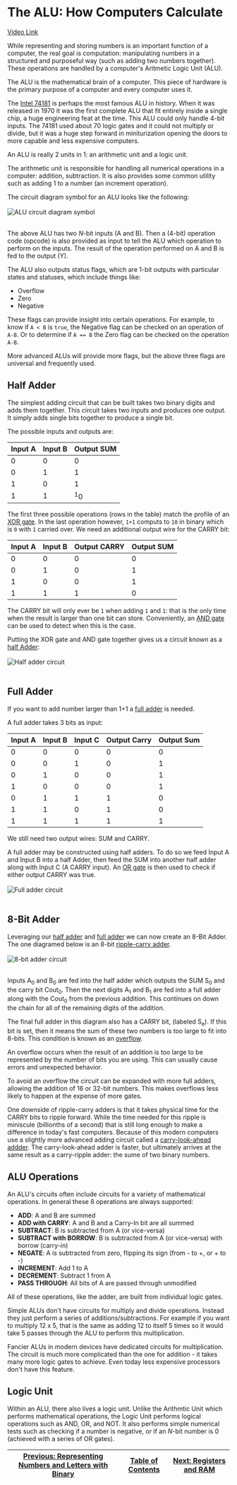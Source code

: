 # The ALU: How Computers Calculate
[Video Link](https://youtu.be/1I5ZMmrOfnA)

While representing and storing numbers is an important function of a computer, the real goal is computation: manipulating numbers in a structured and purposeful way (such as adding two numbers together). These operations are handled by a computer's Aritmetic Logic Unit (ALU).

The ALU is the mathematical brain of a computer. This piece of hardware is the primary purpose of a computer and every computer uses it.

The [Intel 74181](https://en.wikipedia.org/wiki/74181) is perhaps the most famous ALU in history. When it was released in 1970 it was the first complete ALU that fit entirely inside a single chip, a huge engineering feat at the time. This ALU could only handle 4-bit inputs. The 74181 used about 70 logic gates and it could not multiply or divide, but it was a huge step forward in miniturization opening the doors to more capable and less expensive computers.

An ALU is really 2 units in 1: an arithmetic unit and a logic unit.

The arithmetic unit is responsible for handling all numerical operations in a computer: addition, subtraction. It is also provides some common utility such as adding 1 to a number (an increment operation).

The circuit diagram symbol for an ALU looks like the following:
<br/><br/>
![ALU circuit diagram symbol](./ALU.gif)
<br/><br/>

The above ALU has two _N_-bit inputs (A and B). Then a (4-bit) operation code (opcode) is also provided as input to tell the ALU which operation to perform on the inputs. The result of the operation performed on A and B is fed to the output (Y).

The ALU also outputs status flags, which are 1-bit outputs with particular states and statuses, which include things like:
* Overflow
* Zero
* Negative

These flags can provide insight into certain operations. For example, to know if `A < B` is `true`, the Negative flag can be checked on an operation of `A-B`. Or to determine if `A == B` the Zero flag can be checked on the operation `A-B`.

More advanced ALUs will provide more flags, but the above three flags are universal and frequently used.

## Half Adder
The simplest adding circuit that can be built takes two binary digits and adds them together. This circuit takes two inputs and produces one output. It simply adds single bits together to produce a single bit.

The possible inputs and outputs are:

| Input A | Input B | Output SUM    |
| ------- | ------- | ------------- |
| 0       | 0       | 0             |
| 0       | 1       | 1             |
| 1       | 0       | 1             |
| 1       | 1       | <sup>1</sup>0 |

The first three possible operations (rows in the table) match the profile of an [XOR gate](../03/README.md#xor). In the last operation however, `1+1` computs to `10` in binary which is `0` with `1` carried over. We need an additional output wire for the CARRY bit:

| Input A | Input B | Output CARRY | Output SUM |
| ------- | ------- | ------------ | ---------- |
| 0       | 0       | 0            | 0          |
| 0       | 1       | 0            | 1          |
| 1       | 0       | 0            | 1          |
| 1       | 1       | 1            | 0          |

The CARRY bit will only ever be `1` when adding `1` and `1`: that is the only time when the result is larger than one bit can store. Conveniently, an [AND gate](../03/README.md#and) can be used to detect when this is the case.

Putting the XOR gate and AND gate together gives us a circuit known as a [half Adder](../glossary/README.md#half-adder):
<br/><br/>
![Half adder circuit](./half-adder.png)
<br/><br/>

## Full Adder
If you want to add number larger than 1+1 a [full adder](../glossary/README.md#full-adder) is needed.

A full adder takes 3 bits as input:

| Input A | Input B | Input C | Output Carry | Output Sum |
| ------- | ------- | ------- | ------------ | ---------- |
| 0       | 0       | 0       | 0            | 0          |
| 0       | 0       | 1       | 0            | 1          |
| 0       | 1       | 0       | 0            | 1          |
| 1       | 0       | 0       | 0            | 1          |
| 0       | 1       | 1       | 1            | 0          |
| 1       | 1       | 0       | 1            | 0          |
| 1       | 1       | 1       | 1            | 1          |

We still need two output wires: SUM and CARRY.

A full adder may be constructed using half adders. To do so we feed Input A and Input B into a half Adder, then feed the SUM into another half adder along with Input C (A CARRY input). An [OR gate](../03/README.md#or) is then used to check if either output CARRY was true.
<br/><br/>
![Full adder circuit](./full-adder.png)
<br/><br/>

## 8-Bit Adder
Leveraging our [half adder](#half-adder) and [full adder](#full-adder) we can now create an 8-Bit Adder. The one diagramed below is an 8-bit [ripple-carry adder](../glossary/README.md#ripple-carry-adder).
<br/><br/>
![8-bit adder circuit](./8-bit-adder.png)
<br/><br/>

Inputs A<sub>0</sub> and B<sub>0</sub> are fed into the half adder which outputs the SUM S<sub>0</sub> and the carry bit Cout<sub>0</sub>. Then the next digits A<sub>1</sub> and B<sub>1</sub> are fed into a full adder along with the Cout<sub>0</sub> from the previous addition. This continues on down the chain for all of the remaining digits of the addition.

The final full adder in this diagram also has a CARRY bit, (labeled S<sub>e</sub>). If this bit is set, then it means the sum of these two numbers is too large to fit into 8-bits. This condition is known as an [overflow](../glossary/README.md#integer-overflow).

An overflow occurs when the result of an addition is too large to be represented by the number of bits you are using. This can usually cause errors and unexpected behavior.

To avoid an overflow the circuit can be expanded with more full adders, allowing the addition of 16 or 32-bit numbers. This makes overflows less likely to happen at the expense of more gates.

One downside of ripple-carry adders is that it takes physical time for the CARRY bits to ripple forward. While the time needed for this ripple is miniscule (billionths of a second) that is still long enough to make a difference in today's fast computers. Because of this modern computers use a slightly more advanced adding circuit called a [carry-look-ahead addder](../glossary/README.md#carry-look-ahead-adder). The carry-look-ahead adder is faster, but ultimately arrives at the same result as a carry-ripple adder: the sume of two binary numbers.

## ALU Operations
An ALU's circuits often include circuits for a variety of mathematical operations. In general these 8 operations are always supported:
* **ADD**: A and B are summed
* **ADD with CARRY**: A and B and a Carry-In bit are all summed
* **SUBTRACT**: B is subtracted from A (or vice-versa)
* **SUBTRACT with BORROW**: B is subtracted from A (or vice-versa) with borrow (carry-in)
* **NEGATE**: A is subtracted from zero, flipping its sign (from - to +, or + to -)
* **INCREMENT**: Add 1 to A
* **DECREMENT**: Subtract 1 from A
* **PASS THROUGH**: All bits of A are passed through unmodified

All of these operations, like the adder, are built from individual logic gates.

Simple ALUs don't have circuits for multiply and divide operations. Instead they just perform a series of additions/subtractions. For example if you want to multiply 12 x 5, that is the same as adding 12 to itself 5 times so it would take 5 passes through the ALU to perform this multiplication.

Fancier ALUs in modern devices have dedicated circuits for multiplication. The circuit is much more complicated than the one for addition - it takes many more logic gates to achieve. Even today less expensive processors don't have this feature.

## Logic Unit
Within an ALU, there also lives a logic unit. Unlike the Arithmtic Unit which performs mathematical operations, the Logic Unit performs logical operations such as AND, OR, and NOT. It also performs simple numerical tests such as checking if a number is negative, or if an _N_-bit number is 0 (achieved with a series of OR gates).

| [Previous: Representing Numbers and Letters with Binary](../04/README.md) | [Table of Contents](../README.md#table-of-contents) | [Next: Registers and RAM](../06/README.md) |
| :-----------------------------------------------------------------------: | :-------------------------------------------------: | :----------------------------------------: |

